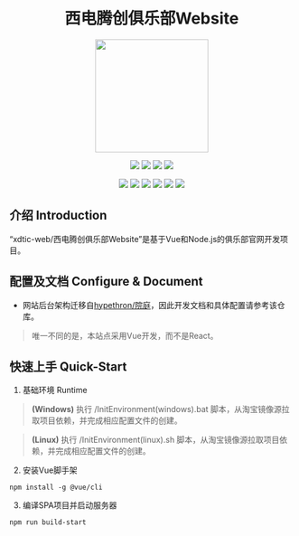 <h1 align="center"> 西电腾创俱乐部Website </h1>
<p align="center">
	<img src="/.github/logo.png" width="200px"/>
</p>

<p align="center">
	<a href="https://github.com/WhiteRobe/xdtic-web/blob/master/LICENSE"><img src="https://img.shields.io/github/license/mashape/apistatus.svg?maxAge=2592000"/></a>
	<img src="https://img.shields.io/github/repo-size/XDTIC/website.svg"/>
	<img src="https://img.shields.io/github/last-commit/XDTIC/website.svg"/>
	<a href="http://hits.dwyl.io/WhiteRobe/xdtic-web"><img src="http://hits.dwyl.io/WhiteRobe/xdtic-web.svg"/></a>
</p>
<p align="center">
	<img src="https://img.shields.io/badge/Node.js-10-green.svg?logo=node.js&style=flat-square"/>
	<img src="https://img.shields.io/badge/Vue-2-green.svg?logo=vue.js&style=flat-square"/>
	<img src="https://img.shields.io/badge/Redis-5.0-red.svg?logo=redis&style=flat-square"/>
	<img src="https://img.shields.io/badge/Babel-v7-yellow.svg?logo=babel&style=flat-square"/>
	<img src="https://img.shields.io/badge/koa-2.7-black.svg"/>
	<img src="https://img.shields.io/badge/javascript-ES6-blue.svg"/>
</p>

## 介绍 Introduction

“xdtic-web/西电腾创俱乐部Website”是基于Vue和Node.js的俱乐部官网开发项目。

## 配置及文档 Configure & Document

- 网站后台架构迁移自[hypethron/院庭](https://github.com/WhiteRobe/hypethron)，因此开发文档和具体配置请参考该仓库。

> 唯一不同的是，本站点采用Vue开发，而不是React。

## 快速上手 Quick-Start

1. 基础环境 Runtime

>**(Windows)** 执行 /InitEnvironment(windows).bat 脚本，从淘宝镜像源拉取项目依赖，并完成相应配置文件的创建。

>**(Linux)** 执行 /InitEnvironment(linux).sh 脚本，从淘宝镜像源拉取项目依赖，并完成相应配置文件的创建。

2. 安装Vue脚手架

```
npm install -g @vue/cli
```

3. 编译SPA项目并启动服务器

```
npm run build-start
```

